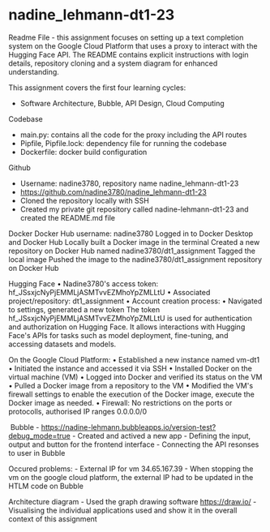 # nadine_lehmann-dt1-23

Readme File - this assignment focuses on setting up a text completion system on the Google Cloud Platform that uses a proxy to interact with the Hugging Face API. The README contains explicit instructions with login details, repository cloning and a system diagram for enhanced understanding.

This assignment covers the first four learning cycles:
- Software Architecture, Bubble, API Design, Cloud Computing

Codebase
- main.py: contains all the code for the proxy including the API routes
- Pipfile, Pipfile.lock: dependency file for running the codebase
- Dockerfile: docker build configuration

Github
- Username: nadine3780, repository name nadine_lehmann-dt1-23
- https://github.com/nadine3780/nadine_lehmann-dt1-23
- Cloned the repository locally with SSH
- Created my private git repository called nadine-lehmann-dt1-23 and created the README.md file
	
Docker 
Docker Hub username: nadine3780
Logged in to Docker Desktop and Docker Hub
Locally built a Docker image in the terminal
Created a new repository on Docker Hub named nadine3780/dt1_assignment
Tagged the local image
Pushed the image to the nadine3780/dt1_assignment repository on Docker Hub


Hugging Face 
	• Nadine3780's access token: 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
	• Associated project/repository: dt1_assignment
	• Account creation process:
		• Navigated to settings, generated a new token 
The token 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 is used for authentication and authorization on Hugging Face. It allows interactions with Hugging Face's APIs for tasks such as model deployment, fine-tuning, and accessing datasets and models.


On the Google Cloud Platform:
	• Established a new instance named vm-dt1
	• Initiated the instance and accessed it via SSH
	• Installed Docker on the virtual machine (VM)
	• Logged into Docker and verified its status on the VM
	• Pulled a Docker image from a repository to the VM
	• Modified the VM's firewall settings to enable the execution of the Docker image, execute the Docker image as needed. 
	• Firewall: No restrictions on the ports or protocolls, authorised IP ranges 0.0.0.0/0


 Bubble
	- https://nadine-lehmann.bubbleapps.io/version-test?debug_mode=true
	- Created and actived a new app 
	- Defining the input, output and button for the frontend interface
	- Connecting the API resonses to user in Bubble

Occured problems: 
	- External IP for vm 34.65.167.39
	- When stopping the vm on the google cloud platform, the external IP had to be updated in the HTLM code on Bubble


Architecture diagram
	- Used the graph drawing software https://draw.io/
	- Visualising the individual applications used and show it in the overall context of this assignment
	
